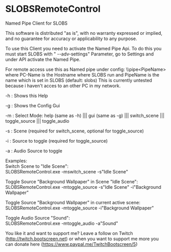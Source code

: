 # SLOBSRemoteControl
Named Pipe Client for SLOBS

This software is distributed "as is", with no warranty expressed or implied, and no guarantee for accuracy or applicability to any purpose.

To use this Client you need to activate the Named Pipe Api. To do this you must start SLOBS with " --adv-settings" Parameter, go to Settings and under API activate the Named Pipe.

For remote access use this as Named pipe under config: \\<PC-Name>\pipe\<PipeName>
where PC-Name is the Hostname where SLOBS run and PipeName is the name which is set in SLOBS (default: slobs) 
This is currently untested because i haven't acces to an other PC in my network.

-h : Shows this Help

-g : Shows the Config Gui

-m : Select Mode: help (same as -h) ||| gui (same as -g) ||| switch_scene ||| toggle_source ||| toggle_audio
                      
-s : Scene (required for switch_scene, optional for toggle_source)

-i : Source to toggle (required for toggle_source)

-a : Audio Source to toggle


Examples:        
Switch Scene to "Idle Scene":   
SLOBSRemoteControl.exe -mswitch_scene -s"Idle Scene"

Toggle Source "Background Wallpaper" in Scene "Idle Scene":  
SLOBSRemoteControl.exe -mtoggle_source -s"Idle Scene" -i"Background Wallpaper"

Toggle Source "Background Wallpaper" in current active scene:  
SLOBSRemoteControl.exe -mtoggle_source -i"Background Wallpaper"

Toggle Audio Source "Sound":  
SLOBSRemoteControl.exe -mtoggle_audio -a"Sound"


You like it and want to support me? Leave a follow on Twitch (http://twitch.bootscreen.net) or when you want to support me more you can donate here (https://www.paypal.me/TwitchBootscreen/5)
